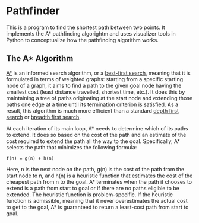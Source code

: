 # Pathfinder

This is a program to find the shortest path between two points. It implements the A* pathfinding algorightm and uses visualizer tools in Python to conceptualize how the pathfinding algorithm works.

## The A* Algorithm

[A*](https://en.wikipedia.org/wiki/A*_search_algorithm) is an informed search algorithm, or a [best-first search](https://en.wikipedia.org/wiki/Best-first_search), meaning that it is formulated in terms of weighted graphs: starting from a specific starting node of a graph, it aims to find a path to the given goal node having the smallest cost (least distance travelled, shortest time, etc.). It does this by maintaining a tree of paths originating at the start node and extending those paths one edge at a time until its termination criterion is satisfied. As a result, this algorithm is much more efficient than a standard [depth first search](https://en.wikipedia.org/wiki/Depth-first_search) or [breadth first search](https://en.wikipedia.org/wiki/Breadth-first_search).

At each iteration of its main loop, A* needs to determine which of its paths to extend. It does so based on the cost of the path and an estimate of the cost required to extend the path all the way to the goal. Specifically, A* selects the path that minimizes the following formula:

    f(n) = g(n) + h(n)

Here, n is the next node on the path, g(n) is the cost of the path from the start node to n, and h(n) is a heuristic function that estimates the cost of the cheapest path from n to the goal. A* terminates when the path it chooses to extend is a path from start to goal or if there are no paths eligible to be extended. The heuristic function is problem-specific. If the heuristic function is admissible, meaning that it never overestimates the actual cost to get to the goal, A* is guaranteed to return a least-cost path from start to goal.



